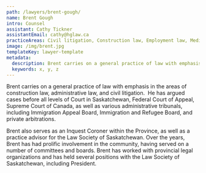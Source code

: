 ```yaml
---
path: /lawyers/brent-gough/
name: Brent Gough
intro: Counsel
assistant: Cathy Tickner
assistantEmail: cathy@hglaw.ca
practiceAreas: Civil litigation, Construction law, Employment law, Mediation
image: /img/brent.jpg
templateKey: lawyer-template
metadata:
  description: Brent carries on a general practice of law with emphasis in the areas of construction law, administrative law, and civil litigation.  He has argued cases before all levels of Court in Saskatchewan, Federal Court of Appeal, Supreme Court of Canada, as well as various administrative tribunals, including Immigration Appeal Board, Immigration and Refugee Board, and private arbitrations.
  keywords: x, y, z
---
```

Brent carries on a general practice of law with emphasis in the areas of construction law, administrative law, and civil litigation.  He has argued cases before all levels of Court in Saskatchewan, Federal Court of Appeal, Supreme Court of Canada, as well as various administrative tribunals, including Immigration Appeal Board, Immigration and Refugee Board, and private arbitrations.

 Brent also serves as an Inquest Coroner within the Province, as well as a practice advisor for the Law Society of Saskatchewan. Over the years, Brent has had prolific involvement in the community, having served on a number of committees and boards. Brent has worked with provincial legal organizations and has held several positions with the Law Society of Saskatchewan, including President. 
